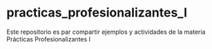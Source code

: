 # practicas_profesionalizantes_I
Este repositorio es par compartir ejemplos y actividades de la materia Prácticas Profesionalizantes I
